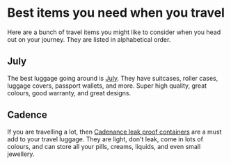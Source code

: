 # Best items you need when you travel

Here are a bunch of travel items you might like to consider when you head out on your journey. They are listed in alphabetical order.

## July

The best luggage going around is [July](https://july.com/au/). They have suitcases, roller cases, luggage covers, passport wallets, and more. Super high quality, great colours, good warranty, and great designs.

## Cadence

If you are travelling a lot, then [Cadenance leak proof containers](https://keepyourcadence.com/) are a must add to your travel luggage. They are light, don't leak, come in lots of colours, and can store all your pills, creams, liquids, and even small jewellery.

